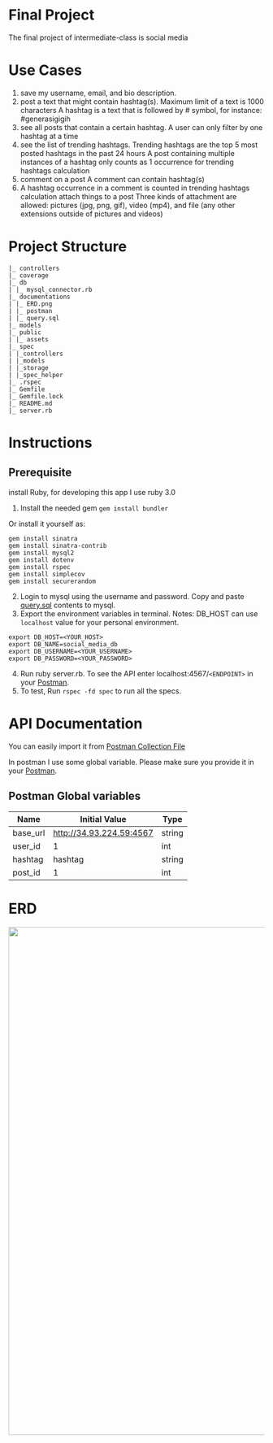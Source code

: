 # Final Project

The final project of intermediate-class is social media

# Use Cases
1. save my username, email, and bio description.
2. post a text that might contain hashtag(s).
    Maximum limit of a text is 1000 characters
    A hashtag is a text that is followed by # symbol, for instance: #generasigigih
4. see all posts that contain a certain hashtag.
    A user can only filter by one hashtag at a time
5. see the list of trending hashtags.
    Trending hashtags are the top 5 most posted hashtags in the past 24 hours
    A post containing multiple instances of a hashtag only counts as 1 occurrence for trending hashtags calculation
6. comment on a post
    A comment can contain hashtag(s)
7. A hashtag occurrence in a comment is counted in trending hashtags calculation
    attach things to a post
    Three kinds of attachment are allowed: pictures (jpg, png, gif), video (mp4), and file (any other extensions outside of pictures and videos)

# Project Structure
```
|_ controllers
|_ coverage
|_ db  
| |_ mysql_connector.rb  
|_ documentations
| |_ ERD.png 
| |_ postman
| |_ query.sql   
|_ models
|_ public
| |_ assets
|_ spec
| |_controllers
| |_models
| |_storage
| |_spec_helper
|_ .rspec
|_ Gemfile       
|_ Gemfile.lock       
|_ README.md
|_ server.rb     
```

# Instructions

## Prerequisite
install Ruby, for developing this app I use ruby 3.0

1. Install the needed gem
```gem install bundler```

Or install it yourself as: 
```
gem install sinatra
gem install sinatra-contrib
gem install mysql2
gem install dotenv
gem install rspec
gem install simplecov
gem install securerandom
```

2. Login to mysql using the username and password. Copy and paste <a href="documentations/query.sql">query.sql</a> contents to mysql.
3. Export the environment variables in terminal. Notes: DB_HOST can use `localhost` value for your personal environment.

```
export DB_HOST=<YOUR_HOST>          
export DB_NAME=social_media_db
export DB_USERNAME=<YOUR_USERNAME>
export DB_PASSWORD=<YOUR_PASSWORD>
```

4. Run ruby server.rb. To see the API enter localhost:4567/`<ENDPOINT>` in your [Postman](https://www.postman.com/downloads/).
5. To test, Run `rspec -fd spec` to run all the specs.

# API Documentation

You can easily import it from <a href="documentations/postman/Social-Media-API.postman_collection.json">Postman Collection File</a>

In postman I use some global variable. Please make sure you provide it in your [Postman](https://www.postman.com/downloads/).
## Postman Global variables

| Name | Initial Value | Type |
| ------ | ------ | ------ |
| base_url | http://34.93.224.59:4567 | string |
| user_id | 1 | int |
| hashtag | hashtag | string |
| post_id | 1 | int |


# ERD
<img src="documentations/ERD.png" width=1000>
